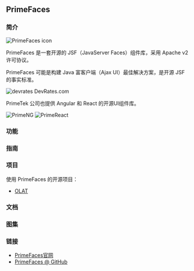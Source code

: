 ## PrimeFaces

### 简介
![PrimeFaces icon](https://www.primefaces.org/wp-content/uploads/2016/10/prime_logo_new.png)

PrimeFaces 是一套开源的 JSF（JavaServer Faces）组件库，采用 Apache v2 许可协议。

PrimeFaces 可能是构建 Java 富客户端（Ajax UI）最佳解决方案，是开源 JSF 的事实标准。

![devrates](https://www.primefaces.org/wp-content/uploads/2016/08/devrates.png) DevRates.com

PrimeTek 公司也提供 Angular 和 React 的开源UI组件库。

![PrimeNG](https://www.primefaces.org/wp-content/uploads/2018/05/primeng-sidebar.svg) ![PrimeReact](https://www.primefaces.org/wp-content/uploads/2017/09/primereact-transparent-250.png)

### 功能

### 指南

### 项目
使用 PrimeFaces 的开源项目：
* [OLAT](https://olat.org/)

### 文档

### 图集

### 链接
* [PrimeFaces官网](http://www.primefaces.org/)
* [PrimeFaces @ GitHub](https://github.com/primefaces)
